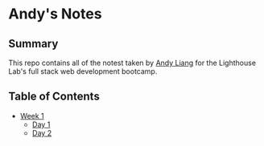 # Andy's Notes
## Summary
This repo contains all of the notest taken by [Andy Liang]("https://github.com/andyzen619") for the Lighthouse Lab's full stack web development bootcamp.
## Table of Contents
* [Week 1](/Week_1)
  * [Day 1](Week_1/Day_1)
  * [Day 2](Week_1/Day_2) 


